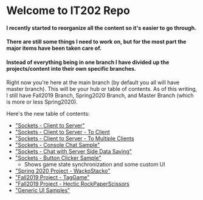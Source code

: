 # Welcome to IT202 Repo
#### I recently started to reorganize all the content so it's easier to go through. 
#### There are still some things I need to work on, but for the most part the major items have been taken care of.
#### Instead of everything being in one branch I have divided up the projects/content into their own specific branches.

Right now you're here at the main branch (by default you all will have master branch).
This will be your hub or table of contents.
As of this writing, I still have Fall2019 Branch, Spring2020 Branch, and Master Branch (which is more or less Spring2020).

Here's the new table of contents:
- ["Sockets - Client to Server"](https://github.com/MattToegel/IT114/tree/Sockets-C2S)
- ["Sockets - Client to Server - To Client](https://github.com/MattToegel/IT114/tree/Sockets-C2S2C)
- ["Sockets - Client to Server - To Multiple Clients](https://github.com/MattToegel/IT114/tree/SocketSample_C2S2MC)
- ["Sockets - Console Chat Sample"](https://github.com/MattToegel/IT114/tree/SocketSample_Chat)
- ["Sockets - Chat with Server Side Data Saving"](https://github.com/MattToegel/IT114/tree/SocketSample_Chat_ServerSaves)
- ["Sockets - Button Clicker Sample"](https://github.com/MattToegel/IT114/tree/SocketSample_Btn_Clicker)
  - Shows game state synchronization and some custom UI
- ["Spring 2020 Project - WackoStacko"]()
- ["Fall2019 Project - TagGame"]()
- ["Fall2019 Project - Hectic RockPaperScissors]()
- ["Generic UI Samples"](https://github.com/MattToegel/IT114/tree/GenericUISamples)
